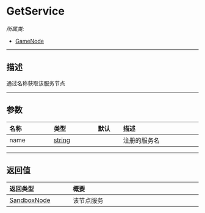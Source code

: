 # GetService

*所属类*:
* [GameNode](/Api/Classes/Service/GameNode.md)
------------------------------------------------------------------------------------------
## 描述

通过名称获取该服务节点

------------------------------------------------------------------------------------------
## 参数

|<div style="width:100px">名称</div>|<div style="width:100px">类型</div>|<div style="width:50px">默认</div>|<div style="width:350px">描述</div>|
|:---|:---|:---|:---|
|name|[string](/Api/DataType/String.md)||注册的服务名|

------------------------------------------------------------------------------------------
## 返回值

|<div style="width:150px">返回类型</div>|<div style="width:520px">概要</div>|
|:---|:---|
|[SandboxNode](/Api/Classes/Base/SandboxNode.md)|该节点服务|

